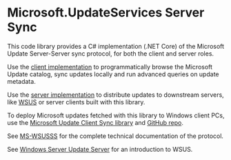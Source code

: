 # Microsoft.UpdateServices Server Sync

This code library provides a C# implementation (.NET Core) of the Microsoft Update Server-Server sync protocol, for both the client and server roles.

Use the [client implementation](api/index.html#the-upstreamserverclient) to programmatically browse the Microsoft Update catalog, sync updates locally and run advanced queries on update metadata.

Use the [server implementation](api/index.html#the-upsteam-server) to distribute updates to downstream servers, like [WSUS](https://docs.microsoft.com/en-us/windows-server/administration/windows-server-update-services/get-started/windows-server-update-services-wsus) or server clients built with this library.

To deploy Microsoft updates fetched with this library to Windows client PCs, use the [Microsoft Update Client Sync library](https://microsoft.github.io/update-client-server-sync/) and [GitHub repo](https://github.com/microsoft/update-client-server-sync).

See [MS-WSUSSS](https://docs.microsoft.com/en-us/openspecs/windows_protocols/ms-wsusss/f49f0c3e-a426-4b4b-b401-9aeb2892815c) for the complete technical documentation of the protocol.

See [Windows Server Update Server](https://docs.microsoft.com/en-us/windows-server/administration/windows-server-update-services/get-started/windows-server-update-services-wsus) for an introduction to WSUS.

